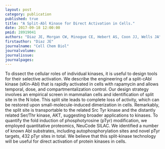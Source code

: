 ```yaml
---
layout: post
category: publication
published: true
title: "A Split-Abl Kinase for Direct Activation in Cells."
date: 2017-09-18 12:00:00
pmid: 28919041
authors: "Diaz JE, Morgan CW, Minogue CE, Hebert AS, Coon JJ, Wells JA"
firstauthor: "Diaz JE"
journalname: "Cell Chem Biol"
journalvolume: 
journalissue: 
journalpages: 
---
```


To dissect the cellular roles of individual kinases, it is useful to design tools for their selective activation. We describe the engineering of a split-cAbl kinase (sKin-Abl) that is rapidly activated in cells with rapamycin and allows temporal, dose, and compartmentalization control. Our design strategy involves an empirical screen in mammalian cells and identification of split site in the N lobe. This split site leads to complete loss of activity, which can be restored upon small-molecule-induced dimerization in cells. Remarkably, the split site is transportable to the related Src Tyr kinase and the distantly related Ser/Thr kinase, AKT, suggesting broader applications to kinases. To quantify the fold induction of phosphotyrosine (pTyr) modification, we employed quantitative proteomics, NeuCode SILAC. We identified a number of known Abl substrates, including autophosphorylation sites and novel pTyr targets, 432 pTyr sites in total. We believe that this split-kinase technology will be useful for direct activation of protein kinases in cells.

